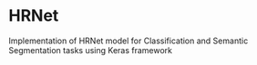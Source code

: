 # HRNet
 Implementation of HRNet model for Classification and Semantic Segmentation tasks using Keras framework
